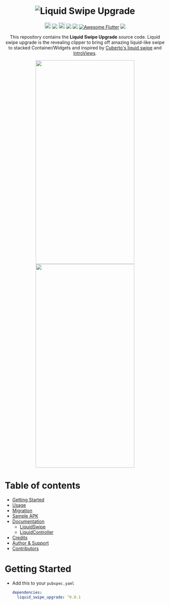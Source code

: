 <h1 align="center">
  <br>
   <img src="https://raw.githubusercontent.com/eyupakky/liquid_swipe_upgrade/master/assets/page1.png" alt="Liquid Swipe Upgrade" title="Logo" />
  <br>
</h1>

<p align="center">  
  <a href="https://github.com/eyupakky/liquid_swipe_upgrade/releases"><img height="20" alt="GitHub All Releases" src="https://img.shields.io/github/downloads/eyupakky/liquid_swipe_upgrade/total.svg?style=for-the-badge"></a>
  <a href="https://www.codacy.com/app/eyupakky/liquid_swipe_upgrade?utm_source=github.com&amp;utm_medium=referral&amp;utm_content=eyupakky/liquid_swipe_upgrade&amp;utm_campaign=Badge_Grade"><img src="https://api.codacy.com/project/badge/Grade/ccdaffb33883461b8570cd80f5051631"/></a>
  <a href="https://pub.dev/packages/liquid_swipe_upgrade"><img height="20" alt="Pub" src="https://img.shields.io/pub/v/liquid_swipe_upgrade.svg?style=for-the-badge"></a>
  <a href="https://github.com/eyupakky/liquid_swipe_upgrade/blob/master/LICENSE"><img src="https://img.shields.io/badge/license-APACHE2.0-blue.svg?longCache=true&style=flat-square"></a>
  <a href="https://flutter.dev"><img src="https://img.shields.io/badge/Built%20for-Flutter-blue.svg?longCache=true&style=flat-square"></a>
  <a href="https://github.com/Solido/awesome-flutter"><img alt="Awesome Flutter" src="https://img.shields.io/badge/Awesome-Flutter-blue.svg?longCache=true&style=flat-square" /></a>
  <a href="https://codecov.io/gh/eyupakky/liquid_swipe_upgrade"><img src="https://codecov.io/gh/eyupakky/liquid_swipe_upgrade/branch/master/graph/badge.svg?token=lGlgjaHbqJ"/></a>
</p>

<p align="center">
  This repository contains the <strong>Liquid Swipe Upgrade</strong> source code.
  Liquid swipe upgrade is the revealing clipper to bring off amazing liquid-like swipe to stacked Container/Widgets and inspired by <a href="https://github.com/Cuberto/liquid-swipe">Cuberto's liquid swipe</a> and <a href="https://github.com/aagarwal1012/IntroViews-Flutter">IntroViews</a>.
</p>

<p align="center">
<img src="https://raw.githubusercontent.com/eyupakky/liquid_swipe_upgrade/master/assets/example.gif" width="310" height="640">
<img src="https://raw.githubusercontent.com/eyupakky/liquid_swipe_upgrade/master/assets/another.gif" width="310" height="640">
</p>

# Table of contents
  * [Getting Started](#getting-started)
  * [Usage](#usage)
  * [Migration](#migration) 
  * [Sample APK](#sample-apk)
  * [Documentation](#documentation)
    * [LiquidSwipe](#liquidswipe)
    * [LiquidController](#liquidcontroller)  
  * [Credits](#credits)
  * [Author & Support](#author--support)
  * [Contributors](#contributors)

# Getting Started

* Add this to your `pubspec.yaml`
  ```yaml
  dependencies:
    liquid_swipe_upgrade: ^0.0.1